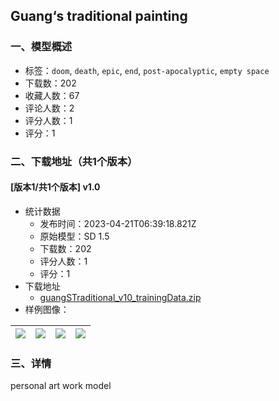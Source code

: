 ## Guang‘s traditional painting
### 一、模型概述

- 标签：`doom`, `death`, `epic`, `end`, `post-apocalyptic`, `empty space`
- 下载数：202
- 收藏人数：67
- 评论人数：2
- 评分人数：1
- 评分：1

### 二、下载地址（共1个版本）

#### [版本1/共1个版本] v1.0

- 统计数据
  - 发布时间：2023-04-21T06:39:18.821Z
  - 原始模型：SD 1.5
  - 下载数：202
  - 评分人数：1
  - 评分：1
- 下载地址
  - [guangSTraditional_v10_trainingData.zip](https://civitai.com/api/download/models/51224)
- 样例图像：

| <img src="https://image.civitai.com/xG1nkqKTMzGDvpLrqFT7WA/07da39bd-6c83-4134-d4d5-5909149f5f00/width=450/552032.jpeg" /> | <img src="https://image.civitai.com/xG1nkqKTMzGDvpLrqFT7WA/54d9fbb0-7f6d-4437-cb3d-7782faa5de00/width=450/552034.jpeg" /> | <img src="https://image.civitai.com/xG1nkqKTMzGDvpLrqFT7WA/d1c3db4a-8d95-4c70-fcbb-3f60e3f4df00/width=450/552037.jpeg" /> | <img src="https://image.civitai.com/xG1nkqKTMzGDvpLrqFT7WA/75912abd-0df0-4b39-28f2-ed96f0a6ed00/width=450/552046.jpeg" /> |
| ---- | ---- | ---- | ---- |


### 三、详情
<p>personal art work model</p>